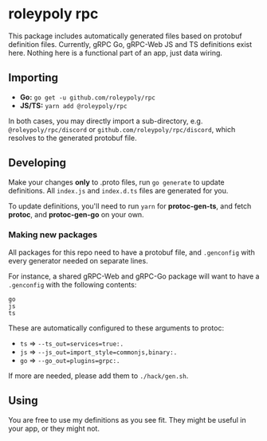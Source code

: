 # roleypoly rpc

This package includes automatically generated files based on protobuf definition files. Currently, gRPC Go, gRPC-Web JS and TS definitions exist here. Nothing here is a functional part of an app, just data wiring.

## Importing

- **Go:** `go get -u github.com/roleypoly/rpc`
- **JS/TS:** `yarn add @roleypoly/rpc`

In both cases, you may directly import a sub-directory, e.g. `@roleypoly/rpc/discord` or `github.com/roleypoly/rpc/discord`, which resolves to the generated protobuf file.

## Developing

Make your changes **only** to .proto files, run `go generate` to update definitions. All `index.js` and `index.d.ts` files are generated for you.

To update definitions, you'll need to run `yarn` for **protoc-gen-ts**, and fetch **protoc**, and **protoc-gen-go** on your own.

### Making new packages

All packages for this repo need to have a protobuf file, and `.genconfig` with every generator needed on separate lines.

For instance, a shared gRPC-Web and gRPC-Go package will want to have a `.genconfig` with the following contents:
```
go
js
ts
```

These are automatically configured to these arguments to protoc:
- `ts` => `--ts_out=services=true:.`
- `js` => `--js_out=import_style=commonjs,binary:.`
- `go` => `--go_out=plugins=grpc:.`

If more are needed, please add them to `./hack/gen.sh`.

## Using

You are free to use my definitions as you see fit. They might be useful in your app, or they might not. 